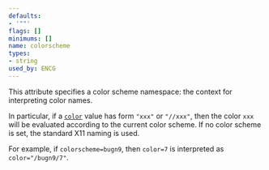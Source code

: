 ```yaml
---
defaults:
- '""'
flags: []
minimums: []
name: colorscheme
types:
- string
used_by: ENCG
---
```

This attribute specifies a color scheme namespace: the context for interpreting color names.

In particular, if a [`color`](/docs/attr-types/color/) value has form `"xxx"` or `"//xxx"`,
then the color `xxx` will be evaluated according to the current color scheme.
If no color scheme is set, the standard X11 naming is used.

For example, if `colorscheme=bugn9`, then `color=7` is interpreted as
`color="/bugn9/7"`.
